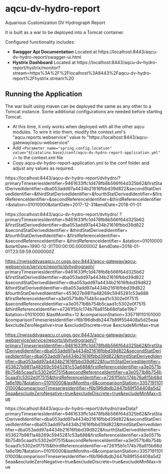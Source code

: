 # aqcu-dv-hydro-report

Aquarious Customization DV Hydrograph Report

It is built as a war to be deployed into a Tomcat container.

Configured functionality includes:

- **Swagger Api Documentation** Located at https://localhost:8443/aqcu-dv-hydro-report/swagger-ui.html
- **Hystrix Dashboard** Located at https://localhost:8443/aqcu-dv-hydro-report/hystrix/monitor?stream=https%3A%2F%2Flocalhost%3A8443%2Faqcu-dv-hydro-report%2Fhystrix.stream%20

## Running the Application

The war built using maven can be deployed the same as any other to a Tomcat instance. Some additional configurations are needed before starting Tomcat:

- At this time, it only works when deployed with all the other aqcu modules. To wire it into them, modify the context.xml's "aqcu.reports.webservice" value to "https://localhost:8443/aqcu-gateway/aqcu-webservice"
- Add ```<Parameter name="spring.config.location" value="${catalina.base}/conf/aqcu-dv-hydro-report-application.yml" />``` to the context.xml file
- Copy aqcu-dv-hydro-report-application.yml to the conf folder and adjust any values as required.

https://localhost:8443/aqcu-dv-hydro-report/dvhydro/?primaryTimeseriesIdentifier=9461633ffc1d478fb8b566f64d325b62&firstStatDerivedIdentifier=dba053add97a4434b21616fbbd39d822&secondStatDerivedIdentifier=&thirdStatDerivedIdentifier=&fourthStatDerivedIdentifier=&firstReferenceIdentifier=&secondReferenceIdentifier=&thirdReferenceIdentifier=&station=01010000&startDate=2017-12-31&endDate=2018-01-01

https://localhost:8443/aqcu-dv-hydro-report/dvhydro/
?primaryTimeseriesIdentifier=9461633ffc1d478fb8b566f64d325b62
&firstStatDerivedIdentifier=dba053add97a4434b21616fbbd39d822
&secondStatDerivedIdentifier=
&thirdStatDerivedIdentifier=
&fourthStatDerivedIdentifier=
&firstReferenceIdentifier=
&secondReferenceIdentifier=
&thirdReferenceIdentifier=
&station=01010000
&startDate=1990-12-31T00:00:00.0000000Z
&endDate=2018-01-01T23:59:59.0000000Z


https://nwissddvasaqcu.cr.usgs.gov:8443/aqcu-gateway/aqcu-webservice/service/reports/dvhydrograph/
primaryTimeseriesIdentifier=9461633ffc1d478fb8b566f64d325b62
&firstStatDerivedIdentifier=dba053add97a4434b21616fbbd39d822
&secondStatDerivedIdentifier=dba053add97a4434b21616fbbd39d822
&thirdStatDerivedIdentifier=dba053add97a4434b21616fbbd39d822
&fourthStatDerivedIdentifier=453627b9811a48269c5945281c53a688
&firstReferenceIdentifier=a3e0571b8b754b5caad1c5302e0f7515
&secondReferenceIdentifier=a3e0571b8b754b5caad1c5302e0f7515
&thirdReferenceIdentifier=e7261f5b1c174b76a815b68d1a6e19b7
&station=01010000
&lastMonths=12
&comparisonStation=335719110101000
&comparisonTimeseriesIdentifier=f6b196dbdb2447b89f554408a5d25eaa
&excludeZeroNegative=true
&excludeDiscrete=true
&excludeMinMax=true

https://nwissddvasaqcu.cr.usgs.gov:8443/aqcu-gateway/aqcu-webservice/service/reports/dvhydrograph/?primaryTimeseriesIdentifier=9461633ffc1d478fb8b566f64d325b62&firstStatDerivedIdentifier=dba053add97a4434b21616fbbd39d822&secondStatDerivedIdentifier=dba053add97a4434b21616fbbd39d822&thirdStatDerivedIdentifier=dba053add97a4434b21616fbbd39d822&fourthStatDerivedIdentifier=453627b9811a48269c5945281c53a688&firstReferenceIdentifier=a3e0571b8b754b5caad1c5302e0f7515&secondReferenceIdentifier=a3e0571b8b754b5caad1c5302e0f7515&thirdReferenceIdentifier=e7261f5b1c174b76a815b68d1a6e19b7&station=01010000&lastMonths=6&comparisonStation=335719110101000&comparisonTimeseriesIdentifier=f6b196dbdb2447b89f554408a5d25eaa&excludeZeroNegative=true&excludeDiscrete=true&excludeMinMax=true

https://localhost:8443/aqcu-dv-hydro-report/dvhydro/rawData?primaryTimeseriesIdentifier=9461633ffc1d478fb8b566f64d325b62&firstStatDerivedIdentifier=dba053add97a4434b21616fbbd39d822&secondStatDerivedIdentifier=dba053add97a4434b21616fbbd39d822&thirdStatDerivedIdentifier=dba053add97a4434b21616fbbd39d822&fourthStatDerivedIdentifier=453627b9811a48269c5945281c53a688&firstReferenceIdentifier=a3e0571b8b754b5caad1c5302e0f7515&secondReferenceIdentifier=a3e0571b8b754b5caad1c5302e0f7515&thirdReferenceIdentifier=e7261f5b1c174b76a815b68d1a6e19b7&station=01010000&lastMonths=6&comparisonStation=335719110101000&comparisonTimeseriesIdentifier=f6b196dbdb2447b89f554408a5d25eaa&excludeZeroNegative=true&excludeDiscrete=true&excludeMinMax=true
